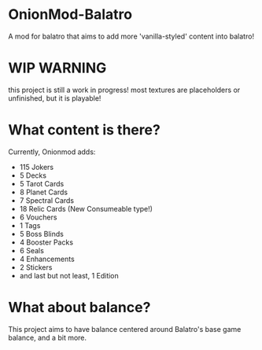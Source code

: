 # OnionMod-Balatro
A mod for balatro that aims to add more 'vanilla-styled' content into balatro!

# WIP WARNING
this project is still a work in progress!
most textures are placeholders or unfinished,
but it is playable!

# What content is there?
Currently, Onionmod adds:
 - 115 Jokers
 - 5 Decks
 - 5 Tarot Cards
 - 8 Planet Cards
 - 7 Spectral Cards
 - 18 Relic Cards (New Consumeable type!)
 - 6 Vouchers
 - 1 Tags
 - 5 Boss Blinds
 - 4 Booster Packs
 - 6 Seals
 - 4 Enhancements
 - 2 Stickers
 - and last but not least, 1 Edition

# What about balance?
This project aims to have balance centered around Balatro's base game balance, and a bit more.
